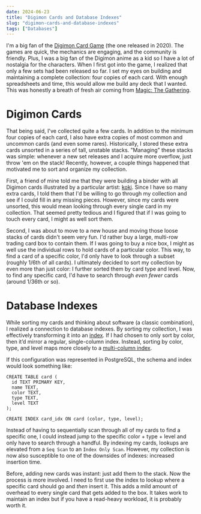 ```yaml
---
date: 2024-06-23
title: "Digimon Cards and Database Indexes"
slug: "digimon-cards-and-database-indexes"
tags: ["Databases"]
---
```


I'm a big fan of the [Digimon Card Game](https://world.digimoncard.com/) (the one released in 2020).
The games are quick, the mechanics are engaging, and the community is friendly.
Plus, I was a big fan of the Digimon anime as a kid so I have a lot of nostalgia for the characters.
When I first got into the game, I realized that only a few sets had been released so far.
I set my eyes on building and maintaining a complete collection: four copies of each card.
With enough spreadsheets and time, this would allow me build any deck that I wanted.
This was honestly a breath of fresh air coming from [Magic: The Gathering](https://magic.wizards.com/en).

# Digimon Cards

That being said, I've collected quite a few cards.
In addition to the minimum four copies of each card, I also have extra copies of most common and uncommon cards (and even some rares).
Historically, I stored these extra cards unsorted in a series of tall, unstable stacks.
"Managing" these stacks was simple: whenever a new set releases and I acquire more overflow, just throw 'em on the stack!
Recently, however, a couple things happened that motivated me to sort and organize my collection.

First, a friend of mine told me that they were building a binder with all Digimon cards illustrated by a particular artist: [koki](https://wikimon.net/Koki).
Since I have so many extra cards, I told them that I'd be willing to go through my collection and see if I could fill in any missing pieces.
However, since my cards were unsorted, this would mean looking through every single card in my collection.
That seemed pretty tedious and I figured that if I was going to touch every card, I might as well sort them.

Second, I was about to move to a new house and moving those loose stacks of cards didn't seem very fun.
I'd rather buy a large, multi-row trading card box to contain them.
If I was going to buy a nice box, I might as well use the individual rows to hold cards of a particular color.
This way, to find a card of a specific color, I'd only have to look through a subset (roughly 1/6th of all cards).
I ultimately decided to sort my collection by even more than just color: I further sorted them by card type and level.
Now, to find any specific card, I'd have to search through _even fewer_ cards (around 1/36th or so).

# Database Indexes

While sorting my cards and thinking about software (a classic combination), I realized a connection to database indexes.
By sorting my collection, I was effectively transforming it into an [index](https://www.postgresql.org/docs/current/indexes-intro.html).
If I had chosen to only sort by color, then it’d mirror a regular, single-column index.
Instead, sorting by color, type, and level maps more closely to a [multi-column index](https://www.postgresql.org/docs/current/indexes-multicolumn.html).

If this configuration was represented in PostgreSQL, the schema and index would look something like:

```
CREATE TABLE card (
  id TEXT PRIMARY KEY,
  name TEXT,
  color TEXT,
  type TEXT,
  level TEXT
);

CREATE INDEX card_idx ON card (color, type, level);
```

Instead of having to sequentially scan through all of my cards to find a specific one, I could instead jump to the specific color + type + level and only have to search through a handful.
By indexing my cards, lookups are elevated from a `Seq Scan` to an `Index Only Scan`.
However, my collection is now also susceptible to one of the downsides of indexes: increased insertion time.

Before, adding new cards was instant: just add them to the stack.
Now the process is more involved.
I need to first use the index to lookup where a specific card should go and _then_ insert it.
This adds a mild amount of overhead to every single card that gets added to the box.
It takes work to maintain an index but if you have a read-heavy workload, it is probably worth it.
